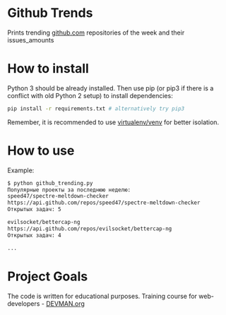 # Github Trends

Prints trending [github.com](https://github.com) repositories of the
week and their issues_amounts

# How to install

Python 3 should be already installed. Then use pip (or pip3 if there is a conflict with old Python 2 setup) to install dependencies:

```bash
pip install -r requirements.txt # alternatively try pip3
```

Remember, it is recommended to use [virtualenv/venv](https://devman.org/encyclopedia/pip/pip_virtualenv/) for better isolation.

# How to use

Example:
```bash
$ python github_trending.py
Популярные проекты за последнюю неделю:
speed47/spectre-meltdown-checker
https://api.github.com/repos/speed47/spectre-meltdown-checker
Открытых задач: 5

evilsocket/bettercap-ng
https://api.github.com/repos/evilsocket/bettercap-ng
Открытых задач: 4

...
```

# Project Goals

The code is written for educational purposes. Training course for web-developers - [DEVMAN.org](https://devman.org)
